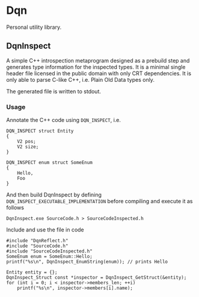# Dqn
Personal utility library.

## DqnInspect
A simple C++ introspection metaprogram designed as a prebuild step and generates type information for the inspected types. It is a minimal single header file licensed in the public domain with only CRT dependencies. It is only able to parse C-like C++, i.e. Plain Old Data types only.

The generated file is written to stdout.

### Usage
Annotate the C++ code using `DQN_INSPECT`, i.e.

```
DQN_INSPECT struct Entity
{
    V2 pos;
    V2 size;
}

DQN_INSPECT enum struct SomeEnum
{
    Hello,
    Foo
}
```

And then build DqnInspect by defining `DQN_INSPECT_EXECUTABLE_IMPLEMENTATION` before compiling and execute it as follows

`DqnInspect.exe SourceCode.h > SourceCodeInspected.h`

Include and use the file in code

```
#include "DqnReflect.h"
#include "SourceCode.h"
#include "SourceCodeInspected.h"
SomeEnum enum = SomeEnum::Hello;
printf("%s\n", DqnInspect_EnumString(enum)); // prints Hello

Entity entity = {};
DqnInspect_Struct const *inspector = DqnInspect_GetStruct(&entity);
for (int i = 0; i < inspector->members_len; ++i)
    printf("%s\n", inspector->members[i].name);
```
